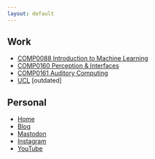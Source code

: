 ```yaml
---
layout: default
---
```

## Work

* [COMP0088 Introduction to Machine Learning](https://github.com/comp0088)
* [COMP0160 Perception & Interfaces](https://comp0160.github.io)
* [COMP0161 Auditory Computing](https://comp0161.github.io)
* [UCL](https://www.ucl.ac.uk/~ucbpmbc/) [outdated]


## Personal

* [Home](https://walkytalky.net/)
* [Blog](https://blog.walkytalky.net/)
* <a rel="me" href="https://mas.to/@walkytalky">Mastodon</a>
* [Instagram](https://instagram.com/walkymatt)
* [YouTube](https://www.youtube.com/user/walkymatt)
